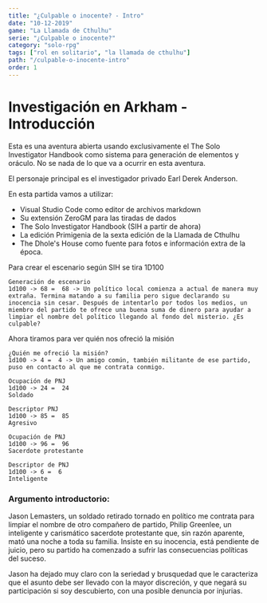 ```yaml
---
title: "¿Culpable o inocente? - Intro"
date: "10-12-2019"
game: "La Llamada de Cthulhu"
serie: "¿Culpable o inocente?"
category: "solo-rpg"
tags: ["rol en solitario", "la llamada de cthulhu"]
path: "/culpable-o-inocente-intro"
order: 1
---
```


# Investigación en Arkham - Introducción

Esta es una aventura abierta usando exclusivamente el The Solo Investigator Handbook como sistema para generación de elementos y oráculo. No se nada de lo que va a ocurrir en esta aventura.

El personaje principal es el investigador privado Earl Derek Anderson.

En esta partida vamos a utilizar:

- Visual Studio Code como editor de archivos markdown
- Su extensión ZeroGM para las tiradas de dados
- The Solo Investigator Handbook (SIH a partir de ahora)
- La edición Primigenia de la sexta edición de la Llamada de Cthulhu
- The Dhole's House como fuente para fotos e información extra de la época.

Para crear el escenario según SIH se tira 1D100

```
Generación de escenario
1d100 -> 68 =  68 -> Un político local comienza a actual de manera muy extraña. Termina matando a su familia pero sigue declarando su inocencia sin cesar. Después de intentarlo por todos los medios, un miembro del partido te ofrece una buena suma de dinero para ayudar a limpiar el nombre del político llegando al fondo del misterio. ¿Es culpable?
```

Ahora tiramos para ver quién nos ofreció la misión

```
¿Quién me ofreció la misión?
1d100 -> 4 =  4 -> Un amigo común, también militante de ese partido, puso en contacto al que me contrata conmigo.
```

```
Ocupación de PNJ
1d100 -> 24 =  24
Soldado
```

```
Descriptor PNJ
1d100 -> 85 =  85
Agresivo
```

```
Ocupación de PNJ
1d100 -> 96 =  96
Sacerdote protestante
```

```
Descriptor de PNJ
1d100 -> 6 =  6
Inteligente
```

### Argumento introductorio:

Jason Lemasters, un soldado retirado tornado en político me contrata para limpiar el nombre de otro compañero de partido, Philip Greenlee, un inteligente y carismático sacerdote protestante que, sin razón aparente, mató una noche a toda su familia. Insiste en su inocencia, está pendiente de juicio, pero su partido ha comenzado a sufrir las consecuencias políticas del suceso.

Jason ha dejado muy claro con la seriedad y brusquedad que le caracteriza que el asunto debe ser llevado con la mayor discreción, y que negará su participación si soy descubierto, con una posible denuncia por injurias.
